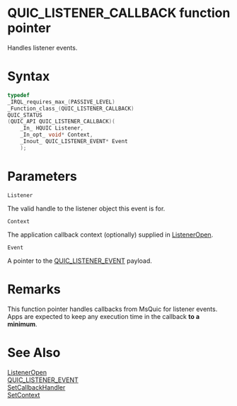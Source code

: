 QUIC_LISTENER_CALLBACK function pointer
======

Handles listener events.

# Syntax

```C
typedef
_IRQL_requires_max_(PASSIVE_LEVEL)
_Function_class_(QUIC_LISTENER_CALLBACK)
QUIC_STATUS
(QUIC_API QUIC_LISTENER_CALLBACK)(
    _In_ HQUIC Listener,
    _In_opt_ void* Context,
    _Inout_ QUIC_LISTENER_EVENT* Event
    );
```

# Parameters

`Listener`

The valid handle to the listener object this event is for.

`Context`

The application callback context (optionally) supplied in [ListenerOpen](ListenerOpen.md).

`Event`

A pointer to the [QUIC_LISTENER_EVENT](QUIC_LISTENER_EVENT.md) payload.

# Remarks

This function pointer handles callbacks from MsQuic for listener events. Apps are expected to keep any execution time in the callback **to a minimum**.

# See Also

[ListenerOpen](ListenerOpen.md)<br>
[QUIC_LISTENER_EVENT](QUIC_LISTENER_EVENT.md)<br>
[SetCallbackHandler](SetCallbackHandler.md)<br>
[SetContext](SetContext.md)<br>
